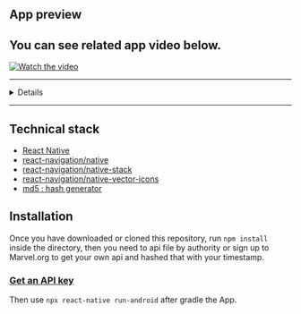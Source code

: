 ## App preview
You can see related app video below.
---
[![Watch the video](https://user-images.githubusercontent.com/81239760/145798911-fea894ef-1471-493e-82d7-0375367b8f52.png)](https://user-images.githubusercontent.com/81239760/145796585-f65997f8-400c-475b-a5e6-4fa081fde34e.mp4)

---

<details>
<img title="SearchScreen" alt="Search Screen" src="https://user-images.githubusercontent.com/81239760/146022414-1bca2a4a-6e71-4858-bc05-02b76230e7e1.jpg"  height="400"/> 

<img title="ErrorScreen" alt="Error Screen" src="https://user-images.githubusercontent.com/81239760/146022741-9d61c668-9e5c-40e7-aedc-fa91e58a7b30.jpg"  height="400"/> 
</details>

---
## Technical stack
- [React Native](https://facebook.github.io/react-native/)
- [react-navigation/native](https://reactnavigation.org/docs/getting-started)
- [react-navigation/native-stack](https://reactnavigation.org/docs/getting-started)
- [react-navigation/native-vector-icons](https://github.com/oblador/react-native-vector-icons)
- [md5 : hash generator](https://www.npmjs.com/package/md5)



## Installation
Once you have downloaded or cloned this repository, run `npm install` inside the directory, then you need to api file by authority or sign up to Marvel.org to get your own api and hashed that with your timestamp. 

### [Get an API key](https://developer.marvel.com/documentation/getting_started)

Then use `npx react-native run-android` after gradle the App.

